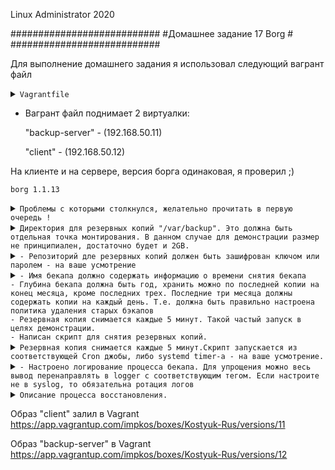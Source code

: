 Linux Administrator 2020

   ###########################
   #Домашнее задание 17 Borg #
   ###########################




Для выполнение домашнего задания я использовал следующий вагрант файл

<details>
<summary><code>Vagrantfile</code></summary>

```
# -*- mode: ruby -*-
# vi: set ft=ruby :
home = ENV['HOME']
ENV["LC_ALL"] = "en_US.UTF-8"

Vagrant.configure(2) do |config|
 config.vm.define "backup-server" do |subconfig|
 subconfig.vm.box = "centos/7"
 subconfig.vm.hostname="backup-server"
 subconfig.vm.network :private_network, ip: "192.168.50.11"
 subconfig.vm.provider "virtualbox" do |vb|
 vb.memory = "2024"
 vb.cpus = "1"
 second_disk = "/tmp/disk2.vmdk"
 unless File.exist?('/tmp/disk2.vmdk')
 vb.customize ['createhd', '--filename', second_disk, '--variant', 'Fixed', '--size', 5 * 1024]
 end
 vb.customize ['storageattach', :id, '--storagectl', 'IDE', '--port', 1, '--device', 0, '--type', 'hdd', '--medium', second_disk]
 end
 end
 config.vm.provision "ansible" do |ansible|
 ansible.compatibility_mode = "2.0"
 ansible.playbook = "playbook.yml"
end
 config.vm.define "client" do |subconfig|
 subconfig.vm.box = "centos/7"
 subconfig.vm.hostname="client"
 subconfig.vm.network :private_network, ip: "192.168.50.12"
 subconfig.vm.provider "virtualbox" do |vb|
 vb.memory = "2024"
 vb.cpus = "1"
 end
 end
 config.vm.provision "ansible" do |ansible|
 ansible.compatibility_mode = "2.0"
 ansible.playbook = "playbook1.yml"

     end
end



```
</details>

 - Вагрант файл поднимает 2 виртуалки: 

   "backup-server" - (192.168.50.11) 

   "client" -  (192.168.50.12)

На клиенте и на сервере, версия борга одинаковая, я проверил ;)


```
borg 1.1.13

```








<details>
<summary><code>Проблемы с которыми столкнулся, желательно прочитать в первую очередь !</code></summary>

```
1) Проблема: Когда только инициализируешь репозиторий, из условия задачи можно сделать "зашифровать ключом или  паролем", так вот, когда делаешь с паролем, как следствие из условия задачи ( Резервная копия снимается каждые 5 минут.)
Становится проблематичным, так как когда запускаешь скрипт на клиенте, что бы он связался с репозиторием сервера он постоянно требует, что бы ты вводил пароль для репозитория, поэтому я сделал просто с шифрованием, но без пароля ! Возможно это как то делается или обходится тем же скриптом, погуглив можно было бы
сделать в скрипт так BORG_PASSPHRASE="super secret passphrase" но уэже было лениво.


2) Такой же момент, но с авторизацией ssh, то есть когда запускаешь скрипт на клиенте, и связываешься с сервером, то должен пройти авторизацию на сервер бэкап, что так же становится проблематичным если условия задачи (Резервная копия снимается каждые 5 минут)
Решение было сделать следующие я просто сделал авторизацию по ключам. Сгенерировал с ключи с помощью ansible - "playbook1.yml" на клиенте id_rsa и id_rsa.pub закрытый ключ его я оcтавил на клиенте, а закрытый поместил на удаленную машину вм вагрант(backup-server). После этого все работает.


```

Возможно, я что то не так понял, если что  поправьте плиз


</details>








<details>
<summary><code>Директория для резервных копий "/var/backup". Это должна быть отдельная точка монтирования. В данном случае для демонстрации размер не принципиален, достаточно будет и 2GB.</code></summary>

```

Тут все просто, все это за меня сделает "ansible" можно посмотреть "playbook.yml" он установит "Borg", создаст каталог "/var/backup", сформирует файловую систему "xfs" и примонтирует ее на отдельный диск.

"/dev/sdb" с обьемом, я сделал "5GB" (Можно запустить вагран файл все должно быть ровно )
 
```

```

[root@backup-server ~]# lsblk
NAME   MAJ:MIN RM SIZE RO TYPE MOUNTPOINT
sda      8:0    0  40G  0 disk 
└─sda1   8:1    0  40G  0 part /
sdb      8:16   0   5G  0 disk /var/backup
[root@backup-server ~]# df -hT
Filesystem     Type      Size  Used Avail Use% Mounted on
devtmpfs       devtmpfs  900M     0  900M   0% /dev
tmpfs          tmpfs     907M     0  907M   0% /dev/shm
tmpfs          tmpfs     907M  8.6M  899M   1% /run
tmpfs          tmpfs     907M     0  907M   0% /sys/fs/cgroup
/dev/sda1      xfs        40G  3.4G   37G   9% /
/dev/sdb       xfs       5.0G   45M  5.0G   1% /var/backup
tmpfs          tmpfs     182M     0  182M   0% /run/user/0
tmpfs          tmpfs     182M     0  182M   0% /run/user/1000
[root@backup-server ~]# 


```
</details>

<details>
<summary><code>- Репозиторий дле резервных копий должен быть зашифрован ключом или паролем - на ваше усмотрение</code></summary>

Инициализируем репозиторий с шифрованием c клиента на сервер  (сделал с шифрованием, но без пароля )



```

[root@client ~]# borg init --encryption=repokey-blake2 192.168.50.11:/var/backup/
Using a pure-python msgpack! This will result in lower performance.
root@192.168.50.11's password: 
Remote: Using a pure-python msgpack! This will result in lower performance.
Enter new passphrase: 
Enter same passphrase again: 
Do you want your passphrase to be displayed for verification? [yN]: n
Make sure the passphrase displayed above is exactly what you wanted.

By default repositories initialized with this version will produce security
errors if written to with an older version (up to and including Borg 1.0.8).

If you want to use these older versions, you can disable the check by running:
borg upgrade --disable-tam ssh://192.168.50.11/var/backup

See https://borgbackup.readthedocs.io/en/stable/changes.html#pre-1-0-9-manifest-spoofing-vulnerability for details about the security implications.

IMPORTANT: you will need both KEY AND PASSPHRASE to access this repo!
Use "borg key export" to export the key, optionally in printable format.
Write down the passphrase. Store both at safe place(s).

[root@client ~]# 



```

Провереям что репа создалась

```
[root@backup-server backup]# pwd
/var/backup
[root@backup-server backup]# ll
total 64
-rw------- 1 root root   964 Aug 16 12:15 config
drwx------ 3 root root    15 Aug 16 12:15 data
-rw------- 1 root root    52 Aug 16 12:15 hints.1
-rw------- 1 root root 41258 Aug 16 12:15 index.1
-rw------- 1 root root   190 Aug 16 12:15 integrity.1
-rw------- 1 root root    16 Aug 16 12:15 nonce
-rw------- 1 root root    73 Aug 16 12:14 README
[root@backup-server backup]# 

```

О том, что шифрование работает, я так понял нам об этом говорит строка <code>Encrypted: Yes (repokey BLAKE2b)</code>

```

[root@backup-server var]# borg info /var/backup/
Using a pure-python msgpack! This will result in lower performance.
Enter passphrase for key /var/backup: 
Repository ID: bc62147450f6f56d138572059eaa474db0de01e343733dcf3e02b4e52ddc6e61
Location: /var/backup
Encrypted: Yes (repokey BLAKE2b)
Cache: /root/.cache/borg/bc62147450f6f56d138572059eaa474db0de01e343733dcf3e02b4e52ddc6e61
Security dir: /root/.config/borg/security/bc62147450f6f56d138572059eaa474db0de01e343733dcf3e02b4e52ddc6e61
------------------------------------------------------------------------------
                       Original size      Compressed size    Deduplicated size
                       All archives:                    0 B                  0 B                  0 B
                       
                       Unique chunks         Total chunks
                       Chunk index:                       0                    0
[root@backup-server var]# 
                                              

```

</details>




<details>
<summary><code>- Имя бекапа должно содержать информацию о времени снятия бекапа
- Глубина бекапа должна быть год, хранить можно по последней копии на конец месяца, кроме последних трех. Последние три месяца должны содержать копии на каждый день. Т.е. должна быть правильно настроена политика удаления старых бэкапов
- Резервная копия снимается каждые 5 минут. Такой частый запуск в целях демонстрации.
- Написан скрипт для снятия резервных копий.</code></summary>


Тут я так понял нужно написать скрипт для запуска. ну чтож переходим на client (192.168.50.12)

Скрипт <code>run.sh</code> c правами на запуск +x и помещаем его в каталог /root   т.е. /root/run.sh


```

#!/bin/bash


BACKUP_USER=root
BACKUP_HOST=192.168.50.11
BACKUP_DIR=/var/backup

REPOSITORY=$BACKUP_HOST:$BACKUP_DIR
LOG=/var/log/borg/borg.log


borg create -v -s -p \
$REPOSITORY::'{now:%Y-%m-%d-%H-%M}' \
/etc --show-rc 2>> $LOG

Временно выключим
#borg prune -v --show-rc --list $REPOSITORY \
#--keep-monthly=9 --keep-daily=90


```

Запускаем наш тестовый скрипт <code>./run.sh</code> Предварительно сгенерировав пару ключей для безпарольной авторизации с удаленным сервером, где находится наш репозиторий. 


```
[root@client ~]# pwd
/root
[root@client ~]# ./run.sh 
Using a pure-python msgpack! This will result in lower performance.
Remote: Using a pure-python msgpack! This will result in lower performance.
Creating archive at "192.168.50.11:/var/backup::{now:%Y-%m-%d-%H-%M}"
------------------------------------------------------------------------------
Archive name: 2020-08-17-10-21
Archive fingerprint: 7bf1f163cbd8123aeb647326d10aa1b61e6e5538db2f5848b0696a239473364b
Time (start): Mon, 2020-08-17 10:21:54
Time (end):   Mon, 2020-08-17 10:21:59
Duration: 4.34 seconds
Number of files: 1728
Utilization of max. archive size: 0%
------------------------------------------------------------------------------
Original size      Compressed size    Deduplicated size
This archive:               28.54 MB             13.55 MB                590 B
All archives:              884.66 MB            419.98 MB             13.03 MB
                       
Unique chunks         Total chunks
Chunk index:                    1368                53411
------------------------------------------------------------------------------
[root@client ~]# 
                                                                                            
```
Тестовый запуск прошел успешно .


Сейчас посмотрим все архивы которые есть в нашем репозитории

```
root@client ~]# borg list 192.168.50.11:/var/backup
Using a pure-python msgpack! This will result in lower performance.
Remote: Using a pure-python msgpack! This will result in lower performance.
2020-08-17-14-48                     Sun, 2020-08-17 14:48:22 [4282470a4a440bff83f7bce3db5cc42828d41ed241ddfa157c24d6a564e2f05b]
[root@client ~]# 

```

тут видим актуальную дату, как в условии задачи

Далее в скрипт добавим ротация и хранение бэкапов, исходя из документации делается это через "borg prune", если честно то условие задачи я нихрена непонял.
 На сколько я понял правило должно быть таким:
 <code>--keep-monthly=9</code> - Хранить по последней копии на конец месяца
 <code>--keep-daily=90</code> - Последние три месяца должны содержать копии на каждый день.
 
Попытаюсь рассказть логику, Глубина бэкапа 1 год, то есть всего должно быть бэкапов за год 9 месяцев + 90 дней = будет год.


</details>


<details>
<summary><code>Резервная копия снимается каждые 5 минут.Скрипт запускается из соответствующей Cron джобы, либо systemd timer-а - на ваше усмотрение.</code></summary>


Попробую сделать через systemd timer, но для начала создадим файл и назовем его "borg.service" и помеcтим его  в "/etc/systemd/system"

```


[root@client system]# ll
total 12
drwxr-xr-x. 2 root root   32 Apr 30 22:06 basic.target.wants
-rw-r--r--  1 root root  328 Aug 16 19:55 borg.service
-rw-r--r--  1 root root  144 Aug 16 20:30 borg.timer
lrwxrwxrwx. 1 root root   57 Apr 30 22:06 dbus-org.freedesktop.nm-dispatcher.service -> /usr/lib/systemd/system/NetworkManager-dispatcher.service
lrwxrwxrwx. 1 root root   37 Apr 30 22:08 default.target -> /lib/systemd/system/multi-user.target
drwxr-xr-x. 2 root root   87 Apr 30 22:06 default.target.wants
drwxr-xr-x. 2 root root   38 Apr 30 22:07 dev-virtio\x2dports-org.qemu.guest_agent.0.device.wants
drwxr-xr-x. 2 root root   32 Apr 30 22:06 getty.target.wants
drwxr-xr-x. 2 root root   35 Apr 30 22:06 local-fs.target.wants
drwxr-xr-x. 2 root root 4096 Aug 16 06:50 multi-user.target.wants
drwxr-xr-x. 2 root root   48 Apr 30 22:06 network-online.target.wants
drwxr-xr-x. 2 root root   31 Apr 30 22:06 remote-fs.target.wants
drwxr-xr-x. 2 root root   28 Apr 30 22:06 sockets.target.wants
drwxr-xr-x. 2 root root  171 Apr 30 22:06 sysinit.target.wants
drwxr-xr-x. 2 root root   44 Apr 30 22:06 system-update.target.wants
drwxr-xr-x  2 root root   24 Aug 16 20:12 timers.target.wants
drwxr-xr-x. 2 root root   58 Apr 30 22:06 vmtoolsd.service.requires
[root@client system]# 


```



```
[Unit]
Description=unit borg Kostyuk_Ruslan

[Service]
#Type=notify
#EnvironmentFile=/etc/sysconfig/
ExecStart=/bin/bash /root/run.sh
ExecReload=/bin/kill -HUP $MAINPID
KillMode=process
Restart=on-failure
RestartSec=10s

[Install]
WantedBy=multi-user.target


```
Сделаем <code>systemctl daemon-reload</code> и <code>systemctl start borg</code> и  добавляем в автозагрузку <code>systemctl enable borg.service</code>





Далее пишем наш borg.timer с запуском на каждые 5 минут и так же <code>systemctl daemon-reload</code> и <code>systemctl start borg.timer</code> <code>systemctl enable borg.timer</code>


```

[Unit]
Description=Каждые 5 минут

[Timer]
OnCalendar=*:0/5

#OnBootSec=30sec
#OnUnitActiveSec=1d


[Install]
WantedBy=timers.target

```




Проверяем  и видим что наш юнит работает, после его запуска он сделал бэкап

```

[root@client system]# systemctl status borg.service
● borg.service - unit egrep Kostyuk_Ruslan
   Loaded: loaded (/etc/systemd/system/borg.service; disabled; vendor preset: disabled)
      Active: inactive (dead) since Mon 2020-08-17 10:16:22 UTC; 2s ago
        Process: 4291 ExecStart=/bin/bash /root/run.sh (code=exited, status=0/SUCCESS)
         Main PID: 4291 (code=exited, status=0/SUCCESS)
         
         Aug 17 10:16:21 client bash[4291]: Duration: 4.13 seconds
         Aug 17 10:16:21 client bash[4291]: Number of files: 1728
         Aug 17 10:16:21 client bash[4291]: Utilization of max. archive size: 0%
         Aug 17 10:16:21 client bash[4291]: ------------------------------------------------------------------------------
         Aug 17 10:16:21 client bash[4291]: Original size      Compressed size    Deduplicated size
         Aug 17 10:16:21 client bash[4291]: This archive:               28.54 MB             13.55 MB             60.15 kB
         Aug 17 10:16:21 client bash[4291]: All archives:              827.58 MB            392.89 MB             13.03 MB
         Aug 17 10:16:21 client bash[4291]: Unique chunks         Total chunks
         Aug 17 10:16:21 client bash[4291]: Chunk index:                    1366                49965
         Aug 17 10:16:21 client bash[4291]: ------------------------------------------------------------------------------
         

```

Проверяем, что наш таймер работает 


```


[root@client ~]# systemctl status borg.timer
● borg.timer - Каждые 5 минут
   Loaded: loaded (/etc/systemd/system/borg.timer; enabled; vendor preset: disabled)
      Active: active (waiting) since Mon 2020-08-17 08:59:42 UTC; 3min 3s ago
      
      Aug 17 08:59:42 client systemd[1]: Started Каждые 5 минут.
      [root@client ~]# 
      

```






Далее проверим как отработает наш таймер, я проверяю это командой <code>systemctl list-timers</code> и отсчитываю время в графе "LEFT" ровно через 5 минут он обнуляется и снова идет отчет, таймер работает + я еще проверял так
сделал два экрана на одном экране запустил <code>watch -n1 systemctl status borg.service</code> , а на втором экране запустил <code>watch -n1 systemctl status borg.timer</code> и наблюдал как юнит в режиме реального времени перезапускается каждые 5 минут, время можно плюч посмотреть в

<code>Active: inactive (dead) since Sun 2020-08-16 20:45:13 UTC; 7s ago</code>  "ago"  здесь, оно обнуляется по истечению пяти минут.

```
[root@client ~]# systemctl list-timers
NEXT                         LEFT      LAST                         PASSED       UNIT                         ACTIVATES
Mon 2020-08-17 09:05:00 UTC  4s left   Mon 2020-08-17 09:00:00 UTC  4min 55s ago borg.timer                   borg.service
Mon 2020-08-17 09:14:35 UTC  9min left n/a                          n/a          systemd-tmpfiles-clean.timer systemd-tmpfiles-clean.service

2 timers listed.
Pass --all to see loaded but inactive timers, too.
[root@client ~]# 



```
Запустил примерно на 30 минут наш таймер и  посмотрим на наш репозиторий с бэкапами и его время выполнения
Промежуток 5 минут между бэкапами, работает.


```
[root@client ~]# borg list 192.168.50.11:/var/backup
Using a pure-python msgpack! This will result in lower performance.
Remote: Using a pure-python msgpack! This will result in lower performance.
2020-08-17-10-55                     Mon, 2020-08-17 10:55:54 [281ffd32449d67df740e7847ce3b4c75103d0fba56d5de60eca355f7ba34cd35]
2020-08-17-11-00                     Mon, 2020-08-17 11:00:22 [f1823b800b03cd248e1b353b91a92b3e8da55f82a995f90ca0ba276bfb60e8cd]
2020-08-17-11-05                     Mon, 2020-08-17 11:05:26 [4e4a3bd99210905d6ba0ad8f7db3d5be4ac343b3348eb3b7f820d7553d801d86]
2020-08-17-11-10                     Mon, 2020-08-17 11:10:22 [71a8f30ff6de17354fe3dcf305ffba7a33a0aab1b87d783f573aaf588e295b67]
2020-08-17-11-15                     Mon, 2020-08-17 11:15:22 [9ddef7da77ca740483b5097b5e3a54bdd9db21d19d3e0680365ca08ec9f56028]
2020-08-17-11-20                     Mon, 2020-08-17 11:20:26 [75b706da0320d6d8fab266212702d3582616f0299da1cd96273d270290eb43ae]
2020-08-17-11-25                     Mon, 2020-08-17 11:25:22 [4e77fae731ab6bd97de6f542face5490c1a494ccfd4148ca08b603078ef58dc2]
2020-08-17-11-30                     Mon, 2020-08-17 11:30:24 [37367c266065e75d77107fee9b768055e48618d9ce6eb50f2c90e11989d63aab]
2020-08-17-11-35                     Mon, 2020-08-17 11:35:22 [5872094bbfa4340ae18f0203eaae7b4cb48ad443f656c4541c1fcc98025275e6]
[root@client ~]# 



```



</details>





<details>
<summary><code>- Настроено логирование процесса бекапа. Для упрощения можно весь вывод перенаправлять в logger с соответствующим тегом. Если настроите не в syslog, то обязательна ротация логов</code></summary>


По началу, я никак не мог найти логи, потом  почитав документацию понял, что По умолчанию Borg записывает весь вывод журнала в stderr.  Понятно, т.е. снова все прийдется делать самому
первое что я сделал это добавил в ansible --> playbook1.yml модули для создания лога, что бы при последующем запуске вм лог уже существовал.

```

  - name: Create a directory Log borg
    file:
      path: /var/log/borg/
      state: directory
      mode: '0775'


  - name: Create file log borg
    file:
      path: /var/log/borg/borg.log
      owner: root
      group: root
      mode: '0775'
      state: touch


```

Потом исходя из документации добавил в скрипт <code>run.sh</code> слудющие строки

```
LOG=/var/log/borg/borg.log   #  тут обьявили переменную


borg create -v -s -p \
$REPOSITORY::'{now:%Y-%m-%d-%H-%M}' \
/etc --show-rc 2>> $LOG   # тут --show-rc  - регистрирует коды возврата 0,1,2  terminating with success status, rc 0, что в принципе полезно смотреть ... и 2>> перенаправляем все в нашу переменную $LOG (/var/log/borg/borg.log)


```
Как оказалось есть еще уровни BORG_LOGGING_CONF  (warn, crirical и т.д.) но их я не стал вносить

теперь смотрим отрывок самого лога

```
Using a pure-python msgpack! This will result in lower performance.
Remote: Using a pure-python msgpack! This will result in lower performance.
Creating archive at "192.168.50.11:/var/backup::{now:%Y-%m-%d-%H-%M}"
0 B O 0 B C 0 B D 0 N etc
Initializing cache transaction: Reading config
Initializing cache transaction: Reading chunks
Initializing cache transaction: Reading files

778.48 kB O 283.33 kB C 0 B D 82 N etc/systemd/system/remote-fs.target.wants
9.28 MB O 2.97 MB C 0 B D 168 N etc/pam.d/runuser
13.91 MB O 4.90 MB C 0 B D 268 N etc/selinux/targeted/active/modules/100/dmesg
14.35 MB O 5.32 MB C 0 B D 366 N etc/selinux/targeted/active/modules/100/nsd/hll
14.86 MB O 5.81 MB C 0 B D 465 N etc/selinux/targeted/active/modules/100/tangd/hll
15.40 MB O 6.32 MB C 0 B D 564 N etc/selinux/targeted/active/modules/100/cvs/hll
15.84 MB O 6.74 MB C 0 B D 664 N etc/selinux/targeted/active/modules/100/netlabel
16.28 MB O 7.16 MB C 0 B D 764 N etc/selinux/targeted/active/modules/100/svnserve/cil
16.84 MB O 7.70 MB C 0 B D 864 N etc/selinux/targeted/active/modules/100/courier/hll
17.28 MB O 8.12 MB C 0 B D 962 N etc/selinux/targeted/active/modules/100/mozilla/cil
17.79 MB O 8.61 MB C 0 B D 1061 N etc/selinux/targeted/active/modules/100/soundserver/hll
18.34 MB O 9.14 MB C 0 B D 1161 N etc/selinux/targeted/active/modules/100/cmirrord/lang_ext
18.84 MB O 9.62 MB C 0 B D 1260 N etc/selinux/targeted/active/modules/100/modemmanager
19.34 MB O 10.10 MB C 0 B D 1360 N etc/selinux/targeted/active/modules/100/smokeping/cil
25.51 MB O 12.38 MB C 0 B D 1458 N etc/polkit-1/rules.d
26.40 MB O 12.58 MB C 0 B D 1559 N etc/sysconfig/network-scripts/ifup-tunnel
27.38 MB O 13.27 MB C 0 B D 1645 N etc/pki/CA/private
Remote: Compacting segments   0%
Remote: Compacting segments  50%
Saving files cache
Saving chunks cache
Saving cache config


------------------------------------------------------------------------------
Archive name: 2020-08-17-13-01
Archive fingerprint: 3df76253d48245bcdbc15b8cfdc0039bf17919ca35323717be3f134b1b210134
Time (start): Mon, 2020-08-17 13:01:50
Time (end):   Mon, 2020-08-17 13:01:54
Duration: 4.12 seconds
Number of files: 1728
Utilization of max. archive size: 0%
------------------------------------------------------------------------------
Original size      Compressed size    Deduplicated size
This archive:               28.54 MB             13.55 MB                748 B
All archives:                1.20 GB            569.04 MB             12.06 MB
                       
Unique chunks         Total chunks
Chunk index:                    1357                72599
------------------------------------------------------------------------------
terminating with success status, rc 0
Using a pure-python msgpack! This will result in lower performance.
Remote: Using a pure-python msgpack! This will result in lower performance.
Creating archive at "192.168.50.11:/var/backup::{now:%Y-%m-%d-%H-%M}"
0 B O 0 B C 0 B D 0 N etc
                                              

```
Ну вообщем там реально большой выхлоп, я лучше весь лог прикреплю в github



Далее настраиваем ротацию логов


Заходим в /etc/logrotate.d/ и создаем фай <code>borg.conf</code>

```
/var/log/borg/* {
 size 100M
    missingok
    notifempty
    sharedscripts
    rotate 4
    compress
    delaycompress
}                


```
Главное что бы не превышал 100 MB, делал коспрессию и оставлял 4 файла


После чего запускаем ротацию <code>logrotate -f /etc/logrotate.conf</code>

```

[root@client borg]# pwd
/var/log/borg
[root@client borg]# ll
total 28
-rw-r--r-- 1 root root     0 Aug 17 13:52 borg.log
-rw-r--r-- 1 root root 26896 Aug 17 13:30 borg.log-20200817
[root@client borg]# 


```
Вроде завелось



</details>



<details>
<summary><code>Описание процесса восстановления.</code></summary>

Для начала остановим процесс бэкапа 

```
[root@client borg]# systemctl stop borg
Warning: Stopping borg.service, but it can still be activated by:
  borg.timer
[root@client borg]# systemctl stop borg.timer
 
```

Далее посмотрим какой актуальной бэкап у нас есть

```
[root@client borg]# borg list 192.168.50.11:/var/backup

Using a pure-python msgpack! This will result in lower performance.
Remote: Using a pure-python msgpack! This will result in lower performance.
2020-08-17-12-20                     Mon, 2020-08-17 12:20:22 [5ce959442b67805964774ed129fb7e2114b1f7a69d1062d64c6ef4afe9cf41a3]
2020-08-17-12-25                     Mon, 2020-08-17 12:25:22 [7f8c63ef87cbbe55ea8cbc0d337fe4a51ac72bd8949ab299b9d58afa163e1998]
2020-08-17-12-30                     Mon, 2020-08-17 12:30:22 [eb46b56d0e79ece59b8164b9084a44e6477a6d156e1573cbc859c496d4b8c751]
2020-08-17-12-35                     Mon, 2020-08-17 12:35:22 [f0fd428d9a85d38236df6feabd9e483b543cc3118e1cef3cca482320b2952e60]
2020-08-17-12-40                     Mon, 2020-08-17 12:40:22 [8dcd4a9215ba10ae2b3dd593d0bf3f4e55f6d5dc6c199cd1aa7fa6f87e2a058f]
2020-08-17-12-45                     Mon, 2020-08-17 12:45:22 [5eb02004457c48d7d93a33213e5e0068d6fc95bc3833ceb1bc9b8e91839e39bc]
2020-08-17-12-50                     Mon, 2020-08-17 12:50:22 [1406a96809f0f8fe35f82be2f58f2cbe7a3b8617b0f636297173baf62db88249]
2020-08-17-12-55                     Mon, 2020-08-17 12:55:17 [5360c97667f051691294efa7f3d596668f557f93e270c930c0bd97941bfa929a]
2020-08-17-13-00                     Mon, 2020-08-17 13:00:22 [4f1cf54d2bac76643e8204a20f1a7a1c3e0cc2fe53d4a532b718244e02c8fd14]
2020-08-17-13-05                     Mon, 2020-08-17 13:05:22 [e01532b10ee361382bdf89a884dd467a7d85f429464c2b3097c8aac95fd2be95]
2020-08-17-13-10                     Mon, 2020-08-17 13:10:22 [79f9b0de164a50abc861ef47a33d8b0874b0c3acf24ba1c39d0078f5176bdf16]
2020-08-17-13-15                     Mon, 2020-08-17 13:15:22 [a0383497292eea087751ae43b853c38c5beed40708f8a0e78217427101a10486]
2020-08-17-13-20                     Mon, 2020-08-17 13:20:24 [0b3f69995cf37789d8005fcb9f399d7cd888256dd4480acab6fdd29f93aa10f8]
2020-08-17-13-25                     Mon, 2020-08-17 13:25:22 [f86cd1690493891724d249d04f17965bcab692b69ad16eea18ed45be8e83503b]
2020-08-17-13-30                     Mon, 2020-08-17 13:30:22 [32ad943713c2244f89d3df5a43f734a49209d9dc56cf9cf906ee87b4f9d2293f]
2020-08-17-14-14                     Mon, 2020-08-17 14:14:30 [1012cafd15df701370b1ee4bf914a2d0599658b0f384985423a32f306fb5f9d9]

```
Наплодил так наплодил ))), возьмем последний актуальный <code>2020-08-17-14-14</code>

Заснепшотил вагрант на всякий случай <code>vagrant snapshot save 0.0.1</code>

1) Посмотрим что внутри <code>borg list 192.168.50.11:/var/backup::2020-08-17-14-14</code>там куча файлов /etc

2) Я сперва лучше восстановлю в директорию "/home" наш актуальный бэкап, а потом удалю "/etc" ))

```
[root@client home]# borg extract 192.168.50.11:/var/backup::2020-08-17-14-14
Using a pure-python msgpack! This will result in lower performance.
Remote: No user exists for uid 0
[root@client home]# ll
total 12
drwx------   2 borg    borg      62 Aug 16 11:44 borg
drwxr-xr-x. 80 root    root    8192 Aug 16 11:55 etc
drwx------.  4 vagrant vagrant  111 Aug 16 11:40 vagrant
[root@client home]# pwd
/home
[root@client home]# 
[root@client home]# ll /etc/
total 1104
-rw-r--r--.  1 root root       16 Apr 30 22:08 adjtime
-rw-r--r--.  1 root root     1529 Apr  1 04:29 aliases
-rw-r--r--.  1 root root    12288 Aug 16 06:42 aliases.db
drwxr-xr-x.  2 root root     4096 Aug 16 06:43 alternatives
-rw-------.  1 root root      541 Aug  8  2019 anacrontab
drwxr-x---.  3 root root       43 Apr 30 22:07 audisp
drwxr-x---.  3 root root       83 Aug 16 06:41 audit
drwxr-xr-x.  2 root root       68 Aug 16 06:52 bash_completion.d
-rw-r--r--.  1 root root     2853 Apr  1 04:29 bashrc
drwxr-xr-x.  2 root root        6 Apr  7 14:38 binfmt.d
-rw-r--r--.  1 root root       37 Apr  7 22:01 centos-release
-rw-r--r--.  1 root root       51 Apr  7 22:01 centos-release-upstream
drwxr-xr-x.  2 root root        6 Aug  4  2017 chkconfig.d
-rw-r--r--.  1 root root     1108 Aug  8  2019 chrony.conf
-rw-r-----.  1 root chrony    481 Aug  8  2019 chrony.keys
drwxr-xr-x.  2 root root       26 Apr 30 22:06 cifs-utils
drwxr-xr-x.  2 root root       21 Apr 30 22:06 cron.d
drwxr-xr-x.  2 root root       42 Apr 30 22:07 cron.daily
-rw-------.  1 root root        0 Aug  8  2019 cron.deny

Тут выхлоп я сократил, оч. большой

```



2) удалим /etc/

```
[root@client /]# ll
total 2097156
lrwxrwxrwx.   1    0    0          7 Apr 30 22:05 bin -> usr/bin
dr-xr-xr-x.   4    0    0        275 Aug 16 06:50 boot
drwxr-xr-x   18    0    0       2940 Aug 16 11:55 dev
drwxr-xr-x.   2    0    0          6 Aug 17 14:36 etc
drwxr-xr-x.   4    0    0         33 Aug 16 11:44 home
lrwxrwxrwx.   1    0    0          7 Apr 30 22:05 lib -> usr/lib
lrwxrwxrwx.   1    0    0          9 Apr 30 22:05 lib64 -> usr/lib64
drwxr-xr-x.   2    0    0          6 Apr 11  2018 media
drwxr-xr-x.   2    0    0          6 Apr 11  2018 mnt
drwxr-xr-x.   3    0    0         39 Aug 16 06:46 opt
dr-xr-xr-x  102    0    0          0 Aug 16 20:04 proc
dr-xr-x---.   7    0    0        255 Aug 16 19:59 root
drwxr-xr-x   25    0    0        760 Aug 17 14:33 run
lrwxrwxrwx.   1    0    0          8 Apr 30 22:05 sbin -> usr/sbin
drwxr-xr-x.   2    0    0          6 Apr 11  2018 srv
-rw-------.   1    0    0 2147483648 Apr 30 22:09 swapfile
dr-xr-xr-x   13    0    0          0 Aug 17 14:35 sys
drwxrwxrwt.  11    0    0       4096 Aug 17 14:36 tmp
drwxr-xr-x.  13    0    0        155 Apr 30 22:05 usr
drwxr-xr-x.   2 1000 1000         83 Aug 16 11:03 vagrant
drwxr-xr-x.  18    0    0        254 Aug 16 06:41 var
[root@client /]# rm -rf /etc/
rm: cannot remove ‘/etc/’: Device or resource busy
[root@client /]# rm -rf /etc/*
[root@client /]# ll
total 2097156
lrwxrwxrwx.   1    0    0          7 Apr 30 22:05 bin -> usr/bin
dr-xr-xr-x.   4    0    0        275 Aug 16 06:50 boot
drwxr-xr-x   18    0    0       2940 Aug 16 11:55 dev
drwxr-xr-x.   2    0    0          6 Aug 17 14:36 etc
drwxr-xr-x.   4    0    0         33 Aug 16 11:44 home
lrwxrwxrwx.   1    0    0          7 Apr 30 22:05 lib -> usr/lib
lrwxrwxrwx.   1    0    0          9 Apr 30 22:05 lib64 -> usr/lib64
drwxr-xr-x.   2    0    0          6 Apr 11  2018 media
drwxr-xr-x.   2    0    0          6 Apr 11  2018 mnt
drwxr-xr-x.   3    0    0         39 Aug 16 06:46 opt
dr-xr-xr-x  102    0    0          0 Aug 16 20:04 proc
dr-xr-x---.   7    0    0        255 Aug 16 19:59 root
drwxr-xr-x   25    0    0        760 Aug 17 14:33 run
lrwxrwxrwx.   1    0    0          8 Apr 30 22:05 sbin -> usr/sbin
drwxr-xr-x.   2    0    0          6 Apr 11  2018 srv
-rw-------.   1    0    0 2147483648 Apr 30 22:09 swapfile
dr-xr-xr-x   13    0    0          0 Aug 17 14:35 sys
drwxrwxrwt.  11    0    0       4096 Aug 17 14:36 tmp
drwxr-xr-x.  13    0    0        155 Apr 30 22:05 usr
drwxr-xr-x.   2 1000 1000         83 Aug 16 11:03 vagrant
drwxr-xr-x.  18    0    0        254 Aug 16 06:41 var
[root@client /]# rm -rf /etc
rm: cannot remove ‘/etc’: Device or resource busy
[root@client /]# cd /etc/
[root@client etc]# ll
total 0
[root@client etc]# 

```
Тут важный момент, он пишет, что <code> rm: cannot remove ‘/etc/’: Device or resource busy</code> , но сна самом деле внутри он все удалил.

Ну а дальше просто перекопируем его командой <code>cp</code>

```
[root@client home]# pwd
/home
[root@client home]# ll
total 12
drwx------   2 borg    borg      62 Aug 16 11:44 borg
drwxr-xr-x. 80 root    root    8192 Aug 16 11:55 etc
drwx------.  4 vagrant vagrant  111 Aug 16 11:40 vagrant
[root@client home]# cp etc/ /etc/
cp: omitting directory ‘etc/’
[root@client home]# 
[root@client home]# cd /etc/
[root@client etc]# ll
total 1104
-rw-r--r--.  1 root root       16 Apr 30 22:08 adjtime
-rw-r--r--.  1 root root     1529 Apr  1 04:29 aliases
-rw-r--r--.  1 root root    12288 Aug 16 06:42 aliases.db
drwxr-xr-x.  2 root root     4096 Aug 16 06:43 alternatives
-rw-------.  1 root root      541 Aug  8  2019 anacrontab
drwxr-x---.  3 root root       43 Apr 30 22:07 audisp
drwxr-x---.  3 root root       83 Aug 16 06:41 audit
drwxr-xr-x.  2 root root       68 Aug 16 06:52 bash_completion.d
-rw-r--r--.  1 root root     2853 Apr  1 04:29 bashrc
drwxr-xr-x.  2 root root        6 Apr  7 14:38 binfmt.d
-rw-r--r--.  1 root root       37 Apr  7 22:01 centos-release
-rw-r--r--.  1 root root       51 Apr  7 22:01 centos-release-upstream
drwxr-xr-x.  2 root root        6 Aug  4  2017 chkconfig.d
-rw-r--r--.  1 root root     1108 Aug  8  2019 chrony.conf
-rw-r-----.  1 root chrony    481 Aug  8  2019 chrony.keys
drwxr-xr-x.  2 root root       26 Apr 30 22:06 cifs-utils
drwxr-xr-x.  2 root root       21 Apr 30 22:06 cron.d
drwxr-xr-x.  2 root root       42 Apr 30 22:07 cron.daily
-rw-------.  1 root root        0 Aug  8  2019 cron.deny
drwxr-xr-x.  2 root root       22 Jun  9  2014 cron.hourly

....

```
Все файлы появились !


</details>

Образ "client" залил в Vagrant https://app.vagrantup.com/impkos/boxes/Kostyuk-Rus/versions/11

Образ "backup-server" в Vagrant https://app.vagrantup.com/impkos/boxes/Kostyuk-Rus/versions/12




